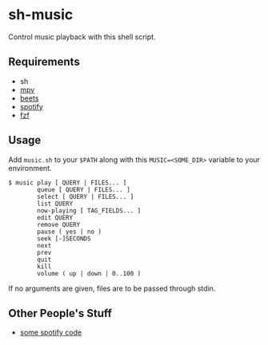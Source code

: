 # sh-music
Control music playback with this shell script.

## Requirements

- sh
- [mpv](https://github.com/mpv-player/mpv)
- [beets](https://github.com/sampsyo/beets)
- [spotify](https://www.spotify.com/ca-en/download/previews)
- [fzf](https://github.com/junegunn/fzf)


## Usage

Add `music.sh` to your `$PATH` along with this
`MUSIC=<SOME_DIR>` variable to your environment.

    $ music play [ QUERY | FILES... ]
            queue [ QUERY | FILES... ]
            select [ QUERY | FILES... ]
            list QUERY
            now-playing [ TAG_FIELDS... ]
            edit QUERY
            remove QUERY
            pause ( yes | no )
            seek [-]SECONDS
            next
            prev
            quit
            kill
            volume ( up | down | 0..100 )

If no arguments are given, files are to be passed through stdin.

Other People's Stuff
--------------------

- [some spotify code](https://gist.github.com/wandernauta/6800547)
